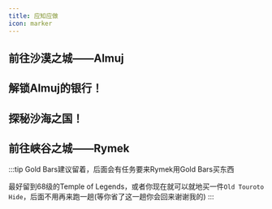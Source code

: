 ```yaml
---
title: 应知应做
icon: marker
---
```

## 前往沙漠之城——Almuj

## 解锁Almuj的银行！

## 探秘沙海之国！

## 前往峡谷之城——Rymek

:::tip
Gold Bars建议留着，后面会有任务要来Rymek用Gold Bars买东西

最好留到68级的Temple of Legends，或者你现在就可以就地买一件`Old Touroto Hide`，后面不用再来跑一趟(等你省了这一趟你会回来谢谢我的)
:::